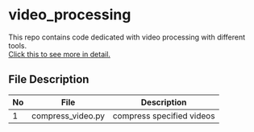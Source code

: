 # video_processing

This repo contains code dedicated with video processing with different tools.<br>
[Click this to see more in detail.](https://github.com/belongtothenight/video_processing/tree/main/src)

## File Description

| No  | File              | Description               |
| --- | ----------------- | ------------------------- |
| 1   | compress_video.py | compress specified videos |
